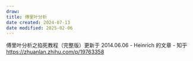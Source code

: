 ```yaml
---
draw:
title: 傅里叶分析
date created: 2024-07-13
date modified: 2025-02-06
---
```


傅里叶分析之掐死教程（完整版）更新于 2014.06.06 - Heinrich 的文章 - 知乎  
https://zhuanlan.zhihu.com/p/19763358
